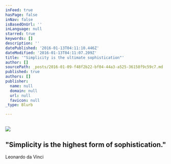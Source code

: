 ```yaml
---
inFeed: true
hasPage: false
inNav: false
isBasedOnUrl: ''
inLanguage: null
starred: true
keywords: []
description: ''
datePublished: '2016-01-13T04:11:10.446Z'
dateModified: '2016-01-13T04:11:07.209Z'
title: '"Simplicity is the ultimate sophistication"'
author: []
sourcePath: _posts/2016-01-09-f48f2b22-bf04-44a3-a525-36158f9c59c7.md
published: true
authors: []
publisher:
  name: null
  domain: null
  url: null
  favicon: null
_type: Blurb

---
```

## ![](https://s3-us-west-2.amazonaws.com/the-grid-img/p/02d1c33e74c687954d7871d5263f7bf388fc0289.jpg)

## "Simplicity is the highest form of sophistication."  
Leonardo da Vinci